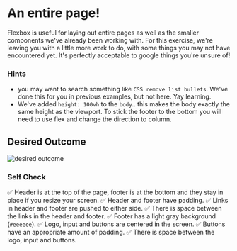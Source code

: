 # An entire page!

Flexbox is useful for laying out entire pages as well as the smaller components we've already been working with. For this exercise, we're leaving you with a little more work to do, with some things you may not have encountered yet. It's perfectly acceptable to google things you're unsure of!

### Hints
- you may want to search something like `CSS remove list bullets`.  We've done this for you in previous examples, but not here. Yay learning.
- We've added `height: 100vh` to the `body`.. this makes the body exactly the same height as the viewport. To stick the footer to the bottom you will need to use flex and change the direction to column.

## Desired Outcome
![desired outcome](./desired-outcome.png)

### Self Check

✅ Header is at the top of the page, footer is at the bottom and they stay in place if you resize your screen.
✅ Header and footer have padding.
✅ Links in header and footer are pushed to either side.
✅ There is space between the links in the header and footer.
✅ Footer has a light gray background (`#eeeeee`).
✅ Logo, input and buttons are centered in the screen.
✅ Buttons have an appropriate amount of padding.
✅ There is space between the logo, input and buttons.
